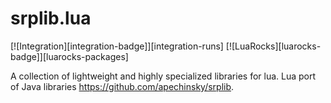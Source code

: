srplib.lua
===
[![Integration][integration-badge]][integration-runs]
[![LuaRocks][luarocks-badge]][luarocks-packages]

A collection of lightweight and highly specialized libraries for lua.
Lua port of Java libraries https://github.com/apechinsky/srplib.
